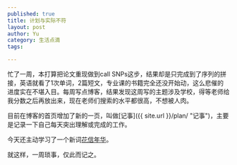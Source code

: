 ```yaml
--- 
published: true
title: 计划与实际不符
layout: post
author: Yu
category: 生活点滴
tags:

---
```

忙了一周，本打算把论文重现做到call SNPs这步，结果却是只完成到了序列的拼接，英语就看了1次单词，2篇短文，专业课的书籍完全还没开始动，这么悲催的进度实在不堪入目。每周写点博客，结果发现这周写的主题涉及学校，得等老师给我分数之后再放出来，现在老师们搜索的水平都很高，不想被人肉。

目前在博客的首页增加了新的一页，叫做[记事]({{ site.url }}/plan/ "记事")，主要是记录一下自己每天突出理解或完成的工作。

今天还主动学习了一个新词[花信年华](http://www.hudong.com/wiki/%E8%8A%B1%E4%BF%A1%E5%B9%B4%E5%8D%8E "花信年华")。

就这样，一周琐事，仅此而记之。
